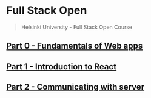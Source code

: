# Full Stack Open
> Helsinki University - Full Stack Open Course

## [Part 0 - Fundamentals of Web apps](./Part%2000/)
## [Part 1 - Introduction to React](./Part%2001/)
## [Part 2 - Communicating with server](./Part%2002//)